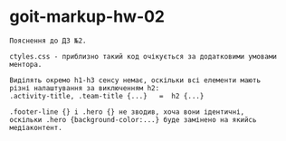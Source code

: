 # goit-markup-hw-02

    Пояснення до ДЗ №2.

    ctyles.css - приблизно такий код очікується за додатковими умовами ментора.
    
    Виділять окремо h1-h3 сенсу немає, оскільки всі елементи мають
    різні налаштування за виключенням h2:
    .activity-title, .team-title {...}   =  h2 {...}

    .footer-line {} i .hero {} не зводив, хоча вони ідентичні,
    оскільки .hero {background-color:...} буде замінено на якийсь
    медіаконтент.
